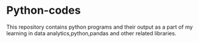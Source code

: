 # Python-codes

This repository contains python programs and their output as a part of my learning in data analytics,python,pandas and other related libraries.
